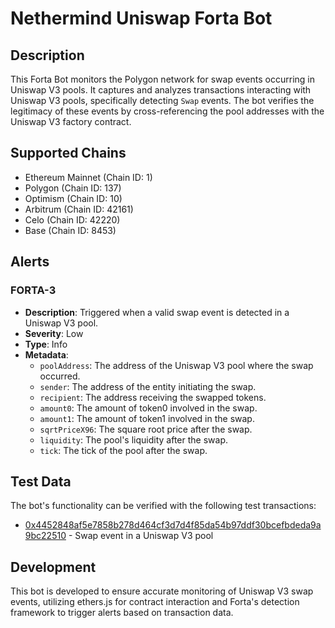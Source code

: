 # Nethermind Uniswap Forta Bot

## Description

This Forta Bot monitors the Polygon network for swap events occurring in Uniswap V3 pools. It captures and analyzes transactions interacting with Uniswap V3 pools, specifically detecting `Swap` events. The bot verifies the legitimacy of these events by cross-referencing the pool addresses with the Uniswap V3 factory contract.

## Supported Chains

- Ethereum Mainnet (Chain ID: 1)
- Polygon (Chain ID: 137)
- Optimism (Chain ID: 10)
- Arbitrum (Chain ID: 42161)
- Celo (Chain ID: 42220)
- Base (Chain ID: 8453)

## Alerts

### **FORTA-3**

- **Description**: Triggered when a valid swap event is detected in a Uniswap V3 pool.
- **Severity**: Low
- **Type**: Info
- **Metadata**:
  - `poolAddress`: The address of the Uniswap V3 pool where the swap occurred.
  - `sender`: The address of the entity initiating the swap.
  - `recipient`: The address receiving the swapped tokens.
  - `amount0`: The amount of token0 involved in the swap.
  - `amount1`: The amount of token1 involved in the swap.
  - `sqrtPriceX96`: The square root price after the swap.
  - `liquidity`: The pool's liquidity after the swap.
  - `tick`: The tick of the pool after the swap.

## Test Data

The bot's functionality can be verified with the following test transactions:

- [0x4452848af5e7858b278d464cf3d7d4f85da54b97ddf30bcefbdeda9a9bc22510](https://polygonscan.com/tx/0x4452848af5e7858b278d464cf3d7d4f85da54b97ddf30bcefbdeda9a9bc22510) - Swap event in a Uniswap V3 pool

## Development

This bot is developed to ensure accurate monitoring of Uniswap V3 swap events, utilizing ethers.js for contract interaction and Forta's detection framework to trigger alerts based on transaction data.
